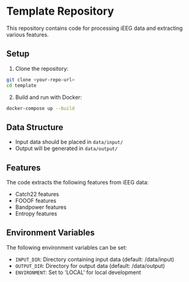 # Template Repository

This repository contains code for processing iEEG data and extracting various features.

## Setup

1. Clone the repository:
```bash
git clone <your-repo-url>
cd template
```

2. Build and run with Docker:
```bash
docker-compose up --build
```

## Data Structure

- Input data should be placed in `data/input/`
- Output will be generated in `data/output/`

## Features

The code extracts the following features from iEEG data:
- Catch22 features
- FOOOF features
- Bandpower features
- Entropy features

## Environment Variables

The following environment variables can be set:
- `INPUT_DIR`: Directory containing input data (default: /data/input)
- `OUTPUT_DIR`: Directory for output data (default: /data/output)
- `ENVIRONMENT`: Set to 'LOCAL' for local development
